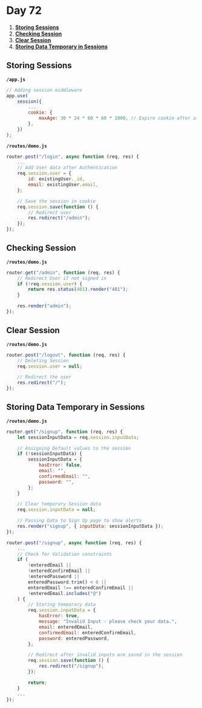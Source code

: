 # **Day 72** <!-- omit in toc -->

1. [**Storing Sessions**](#storing-sessions)
2. [**Checking Session**](#checking-session)
3. [**Clear Session**](#clear-session)
4. [**Storing Data Temporary in Sessions**](#storing-data-temporary-in-sessions)

## **Storing Sessions**

**`/app.js`**

```javascript
// Adding session middleware
app.use(
    session({
        ...
        cookie: {
            maxAge: 30 * 24 * 60 * 60 * 1000, // Expire cookie after a month
        },
    })
);
```

**`/routes/demo.js`**

```javascript
router.post("/login", async function (req, res) {
    ...
    // Add User data after Authentication
    req.session.user = {
        id: existingUser._id,
        email: existingUser.email,
    };

    // Save the session in cookie
    req.session.save(function () {
        // Redirect user
        res.redirect("/admin");
    });
});
```

## **Checking Session**

**`/routes/demo.js`**

```javascript
router.get("/admin", function (req, res) {
    // Redirect User if not signed in
    if (!req.session.user) {
        return res.status(401).render("401");
    }

    res.render("admin");
});
```

## **Clear Session**

**`/routes/demo.js`**

```javascript
router.post("/logout", function (req, res) {
    // Deleting Session
    req.session.user = null;

    // Redirect the user
    res.redirect("/");
});
```

## **Storing Data Temporary in Sessions**

**`/routes/demo.js`**

```javascript
router.get("/signup", function (req, res) {
    let sessionInputData = req.session.inputData;

    // Assigning Default values to the session
    if (!sessionInputData) {
        sessionInputData = {
            hasError: false,
            email: "",
            confirmedEmail: "",
            password: "",
        };
    }

    // Clear temporary Session data
    req.session.inputData = null;

    // Passing Data to Sign Up page to show alerts
    res.render("signup", { inputData: sessionInputData });
});

router.post("/signup", async function (req, res) {
    ...
    // Check for Validation constraints
    if (
        !enteredEmail ||
        !enteredConfirmEmail ||
        !enteredPassword ||
        enteredPassword.trim() < 6 ||
        enteredEmail !== enteredConfirmEmail ||
        !enteredEmail.includes("@")
    ) {
        // Storing temporary data
        req.session.inputData = {
            hasError: true,
            message: "Invalid Input - please check your data.",
            email: enteredEmail,
            confirmedEmail: enteredConfirmEmail,
            password: enteredPassword,
        };

        // Redirect after invalid inputs are saved in the session
        req.session.save(function () {
            res.redirect("/signup");
        });

        return;
    }
    ...
});
```
